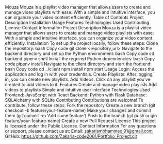 Mouza
Mouza is a playlist video manager that allows users to create and manage video playlists with ease. With a simple and intuitive interface, you can organize your video content efficiently.
Table of Contents
Project Description
Installation
Usage
Features
Technologies Used
Contributing
License
Contact Information
Project Description
Mouza is a playlist video manager that allows users to create and manage video playlists with ease. With a simple and intuitive interface, you can organize your video content efficiently.
Installation
To set up the project locally, follow these steps:
Clone the repository:
bash
Copy code
git clone <repository_url>
Navigate to the backend directory and set up the Python environment:
bash
Copy code
cd backend
pipenv shell
Install the required Python dependencies:
bash
Copy code
pipenv install
Navigate to the client directory and start the frontend:
bash
Copy code
cd ../client
npm install
npm start
Usage
Login: Access the application and log in with your credentials.
Create Playlists: After logging in, you can create new playlists.
Add Videos: Click on any playlist you've created to add videos to it.
Features
Create and manage video playlists
Add videos to playlists
Simple and intuitive user interface
Technologies Used
Frontend: JavaScript with React
Backend: Python with Flask
Database: SQLAlchemy with SQLite
Contributing
Contributions are welcome! To contribute, follow these steps:
Fork the repository
Create a new branch (git checkout -b feature/your-feature-name)
Make your changes and commit them (git commit -m 'Add some feature')
Push to the branch (git push origin feature/your-feature-name)
Create a new Pull Request
License
This project is licensed under the Public License.
Contact Information
For any questions or support, please contact us at:
Email: zakariamohammadi91@gmail.com
GitHub: https://github.com/Zakaria-code2001/Portfolio_Project.git
